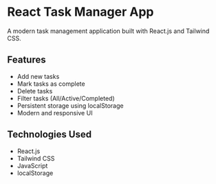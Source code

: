 # React Task Manager App

A modern task management application built with React.js and Tailwind CSS.

## Features

- Add new tasks
- Mark tasks as complete
- Delete tasks
- Filter tasks (All/Active/Completed)
- Persistent storage using localStorage
- Modern and responsive UI

## Technologies Used

- React.js
- Tailwind CSS
- JavaScript
- localStorage
